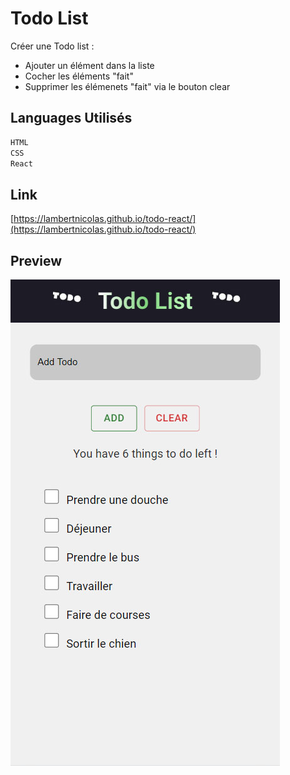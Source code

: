 # Todo List

Créer une Todo list :

- Ajouter un élément dans la liste
- Cocher les éléments "fait"
- Supprimer les élémenets "fait" via le bouton clear

## Languages Utilisés

```sh
HTML
CSS
React
```

## Link

[https://lambertnicolas.github.io/todo-react/](https://lambertnicolas.github.io/todo-react/)

## Preview

![img1](/src/img/sc.jpg)
